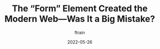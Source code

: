 ---
author: ftrain
date: 2022-05-26
draft: true
permalink: false
publisher: wired
tags:
  - html
  - forms
  - history
target_url: https://www.wired.com/story/form-element-modern-web-mistake/
title: The “Form” Element Created the Modern Web—Was It a Big Mistake?
---
